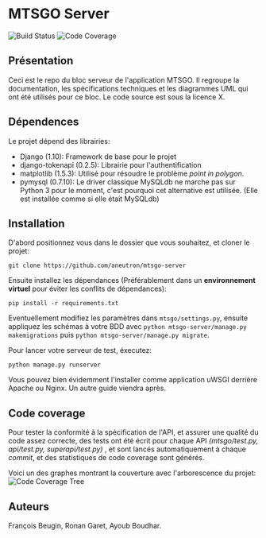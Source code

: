 # MTSGO Server
![Build Status](https://api.travis-ci.com/aneutron/mtsgo-server.svg?token=wgWk1dajYyv8wpbcqiyk&branch=master)
![Code Coverage](https://codecov.io/github/aneutron/mtsgo-server/coverage.svg?branch=master&token=DCy53fzIpa)

## Présentation

Ceci est le repo du bloc serveur de l'application MTSGO. Il regroupe la documentation, les spécifications techniques et les diagrammes UML qui ont été utilisés pour ce bloc. Le code source est sous la licence X.

## Dépendences

Le projet dépend des librairies:
- Django (1.10): Framework de base pour le projet
- django-tokenapi (0.2.5): Librairie pour l'authentification
- matplotlib (1.5.3): Utilisé pour résoudre le problème _point in polygon_.
- pymysql (0.7.10): Le driver classique MySQLdb ne marche pas sur Python 3 pour le moment, c'est pourquoi cet alternative est utilisée. (Elle est installée comme si elle était MySQLdb)

## Installation
D'abord positionnez vous dans le dossier que vous souhaitez, et cloner le projet:

`git clone https://github.com/aneutron/mtsgo-server`

Ensuite installez les dépendances (Préférablement dans un __environnement virtuel__ pour éviter les conflits de dépendances):

`pip install -r requirements.txt`

Eventuellement modifiez les paramètres dans `mtsgo/settings.py`, ensuite appliquez les schémas à votre BDD avec `python mtsgo-server/manage.py makemigrations` puis `python mtsgo-server/manage.py migrate`.

Pour lancer votre serveur de test, éxecutez:

`python manage.py runserver`

Vous pouvez bien évidemment l'installer comme application uWSGI derrière Apache ou Nginx. Un autre guide viendra après.


## Code coverage

Pour tester la conformité à la spécification de l'API, et assurer une qualité du code assez correcte, des tests ont été écrit pour chaque API
_(mtsgo/test.py, api/test.py, superapi/test.py)_ , et sont lancés automatiquement à chaque _commit_, et des statistiques de code coverage sont générés.

Voici un des graphes montrant la couverture avec l'arborescence du projet:
![Code Coverage Tree](https://codecov.io/gh/aneutron/mtsgo-server/branch/dev-alpha/graphs/icicle.svg?token=DCy53fzIpa)

## Auteurs

François Beugin, Ronan Garet, Ayoub Boudhar.

